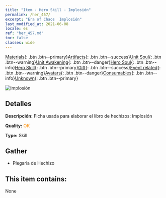 ```yaml
---
title: "Item - Hero Skill - Implosión"
permalink: /her_457/
excerpt: "Era of Chaos  Implosión"
last_modified_at: 2021-06-08
locale: es
ref: "her_457.md"
toc: false
classes: wide
---
```

 [Materials](/ItemsES/){: .btn .btn--primary}[Artifacts](/ItemsES/Artifacts/){: .btn .btn--success}[Unit Soul](/ItemsES/UnitSoul/){: .btn .btn--warning}[Unit Awakening](/ItemsES/UnitAwakening/){: .btn .btn--danger}[Hero Soul](/ItemsES/HeroSoul/){: .btn .btn--info}[Hero Skill](/ItemsES/HeroSkill/){: .btn .btn--primary}[Gift](/ItemsES/Gift/){: .btn .btn--success}[Event related](/ItemsES/Events/){: .btn .btn--warning}[Avatars](/ItemsES/Avatars/){: .btn .btn--danger}[Consumables](/ItemsES/Consumables/){: .btn .btn--info}[Unknown](/ItemsES/Unknown/){: .btn .btn--primary}

 ![Implosión](/images/t/ps_leimingbaodan.png)

## Detalles
 **Descripción:** Ficha usada para elaborar el libro de hechizos: Implosión

 **Quality:** <span style="color: #FF8C00">OK</span>

 **Type:** Skill

## Gather

*    Plegaria de Hechizo 

## This item contains:

  None

